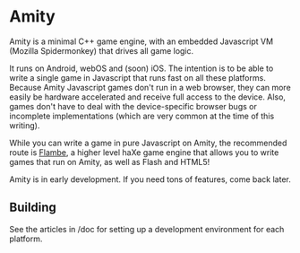 Amity
=====

Amity is a minimal C++ game engine, with an embedded Javascript VM (Mozilla
Spidermonkey) that drives all game logic.

It runs on Android, webOS and (soon) iOS. The intention is to be able to write
a single game in Javascript that runs fast on all these platforms. Because
Amity Javascript games don't run in a web browser, they can more easily be
hardware accelerated and receive full access to the device. Also, games don't
have to deal with the device-specific browser bugs or incomplete
implementations (which are very common at the time of this writing).

While you can write a game in pure Javascript on Amity, the recommended route
is [Flambe](http://github.com/aduros/flambe), a higher level haXe game engine
that allows you to write games that run on Amity, as well as Flash and HTML5!

Amity is in early development. If you need tons of features, come back later.

Building
--------

See the articles in /doc for setting up a development environment for each
platform.
